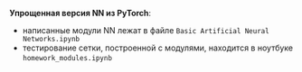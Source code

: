 **Упрощенная версия NN из PyTorch**:  
* написанные модули NN лежат в файле `Basic Artificial Neural Networks.ipynb`
* тестирование сетки, построенной с модулями, находится в ноутбуке `homework_modules.ipynb`
